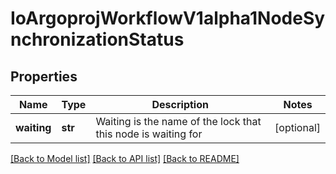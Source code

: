 # IoArgoprojWorkflowV1alpha1NodeSynchronizationStatus

## Properties
Name | Type | Description | Notes
------------ | ------------- | ------------- | -------------
**waiting** | **str** | Waiting is the name of the lock that this node is waiting for | [optional] 

[[Back to Model list]](../README.md#documentation-for-models) [[Back to API list]](../README.md#documentation-for-api-endpoints) [[Back to README]](../README.md)


